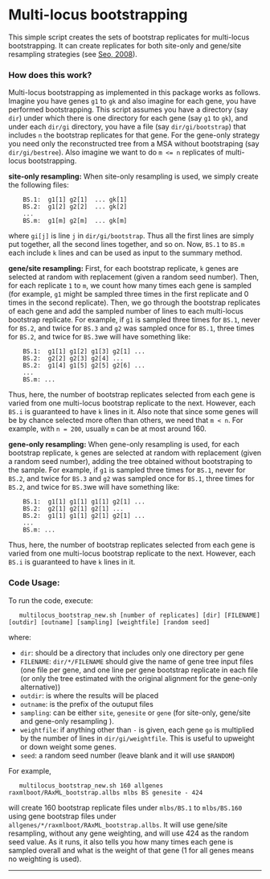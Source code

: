 Multi-locus bootstrapping
=========================

This simple script creates the sets of bootstrap replicates for multi-locus bootstrapping. It can create replicates for both site-only and gene/site resampling strategies (see [Seo, 2008](http://www.ncbi.nlm.nih.gov/pubmed/18281270)). 

### How does this work?
Multi-locus bootstrapping as implemented in this package works as follows. Imagine you have genes `g1` to `gk` and also imagine for each gene, you have performed bootstrapping. This script assumes you have a directory (say `dir`) under which there is one directory for each gene (say `g1` to `gk`), and under each `dir/gi` directory, you have a file (say `dir/gi/bootstrap`) that includes `n` the bootstrap replicates for that gene. For the gene-only strategy you need only the reconstructed tree from a MSA without bootstraping (say `dir/gi/bestree`). Also imagine we want to do `m <= n` replicates of multi-locus bootstrapping.

**site-only resampling:**  When site-only resampling is used, we simply create the following files:

```
    BS.1:  g1[1] g2[1]  ... gk[1]
    BS.2:  g1[2] g2[2]  ... gk[2]
    ...
    BS.m:  g1[m] g2[m]  ... gk[m]
```
where `gi[j]` is line `j` in `dir/gi/bootstrap`. Thus all the first lines are simply put together, all the second lines together, and so on. Now, `BS.1` to `BS.m` each include `k` lines and can be used as input to the summary method. 


**gene/site resampling:** First, for each bootstrap replicate, `k` genes are selected at random with replacement (given a random seed number). Then, for each replicate `1` to `m`, we count how many times each gene is sampled (for example, `g1` might be sampled three times in the first replicate and 0 times in the second replicate). Then, we go through the bootstrap replicates of each gene and add the sampled number of lines to each multi-locus bootstrap replicate. 
For example, if `g1` is sampled three times for `BS.1`, never for `BS.2`, and twice for `BS.3` and `g2` was sampled once for `BS.1`, three times for `BS.2`, and twice for `BS.3`we will have something like:

```
    BS.1:  g1[1] g1[2] g1[3] g2[1] ... 
    BS.2:  g2[2] g2[3] g2[4] ... 
    BS.2:  g1[4] g1[5] g2[5] g2[6] ... 
    ...
    BS.m: ...
```

Thus, here, the number of bootstrap replicates selected from each gene is varied from one multi-locus bootstrap replicate to the next. However, each `BS.i` is guaranteed to have `k` lines in it. Also note that since some genes will be by chance selected more often than others, we need that `m < n`. For example, with `n = 200`, usually `m` can be at most around 160. 

**gene-only resampling:**  When gene-only resampling is used, for each bootstrap replicate, `k` genes are selected at random with replacement (given a random seed number), adding the tree obtained without bootstraping to the sample. For example, if `g1` is sampled three times for `BS.1`, never for `BS.2`, and twice for `BS.3` and `g2` was sampled once for `BS.1`, three times for `BS.2`, and twice for `BS.3`we will have something like:

```
    BS.1:  g1[1] g1[1] g1[1] g2[1] ... 
    BS.2:  g2[1] g2[1] g2[1] ... 
    BS.2:  g1[1] g1[1] g2[1] g2[1] ... 
    ...
    BS.m: ...
```
Thus, here, the number of bootstrap replicates selected from each gene is varied from one multi-locus bootstrap replicate to the next. However, each `BS.i` is guaranteed to have `k` lines in it.

### Code Usage:

To run the code, execute:

```
   multilocus_bootstrap_new.sh [number of replicates] [dir] [FILENAME] [outdir] [outname] [sampling] [weightfile] [random seed]
```
where:

   - `dir`: should be a directory that includes only one directory per gene
   - `FILENAME`: `dir/*/FILENAME` should give the name of gene tree input files (one file per gene, and one line per gene bootstrap replicate in each file (or only the tree estimated with the original alignment for the gene-only alternative))
   - `outdir`: is where the results will be placed
   - `outname`: is the prefix of the outuput files
   - `sampling`: can be either `site`, `genesite` or `gene` (for site-only, gene/site and gene-only resampling ).
   - `weightfile`: if anything other than `-` is given, each gene `go` is multiplied by the number of lines in `dir/gi/weightfile`. This is useful to upweight or down weight some genes. 
   - `seed`: a random seed number (leave blank and it will use `$RANDOM`)

For example, 

```
   multilocus_bootstrap_new.sh 160 allgenes raxmlboot/RAxML_bootstrap.allbs mlbs BS genesite - 424
```

will create 160 bootstrap replicate files under `mlbs/BS.1` to `mlbs/BS.160` using gene bootstrap files under `allgenes/*/raxmlboot/RAxML_bootstrap.allbs`. It will use gene/site resampling, without any gene weighting, and will use 424 as the random seed value. As it runs, it also tells you how many times each gene is sampled overall and what is the weight of that gene (1 for all genes means no weighting is used).

---

